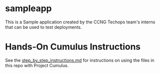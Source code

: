 # sampleapp
This is a Sample application created by the CCNG Techops team's interns that can be used to test deployments.

# Hands-On Cumulus Instructions
See the [step_by_step_instructions.md](step_by_step_instructions.md) for instructions on using the files in this repo with Project Cumulus.
